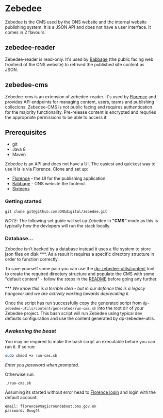 # Zebedee

Zebedee is the CMS used by the ONS website and the internal website publishing system. It is a JSON API and does not 
have a user interface. It comes in 2 flavours:

## zebedee-reader
Zebedee-reader is read-only. It's used by [Babbage][1] (the public facing web frontend of the ONS website) to retrived 
the published site content as JSON.

## zebedee-cms
Zebedee-cms is an extension of zebedee-reader. It's used by [Florence][2] and provides API endpoints for managing 
content, users, teams and publishing collecions. Zebedee-CMS is not public facing and requires authentication for the 
majority functionality. Pre-release content is encrypted and requries the appropriate permissions to be able to 
access it.

## Prerequisites 
- git
- Java 8
- Maven

Zebedee is an API and does not have a UI. The easiest and quickest way to use it is is via Florence. Clone and set up:
- [Florence][2] - the UI for the publishing application.
- [Babbage][1] - ONS website the fontend.
- [Sixteens][5] 

### Getting started

```
git clone git@github.com:ONSdigital/zebedee.git
```

_NOTE_: The following set guide will set up Zebedee in **"CMS"** mode as this is typically how the devlopers will run 
the stack locally. 

### Database... 
Zebedee isn't backed by a database instead it uses a file system to store json files on disk ***. As a result it 
requires a specific directory structure in order to function correctly.

To save yourself some pain you can use the [dp-zebedee-utils/content][3] tool to create the required directory 
structure and populate the CMS with some "default content" - follow the steps in the [README][3] before going any further.

*** _We know this is a terrible idea - but in our defence this is a legacy hangover and we are actively working 
towards deprecating it._
 
Once the script has run successfully copy the generated script from `dp-zebedee-utils/content/generated/run-cms.sh` into
the root dir of your Zebedee project. This bash script will run Zebedee using typical dev defaults configuration and 
use the content generated by dp-zebedee-utils.



### _Awakening the beast_

You may be required to make the bash script an executable before you can run it. If so run:

````bash
sudo chmod +x run-cms.sh
````  
_Enter you password when prompted_.

Otherwise run: 
 
```
./run-cms.sh
```

Assuming its started without error head to [Florence login][4] and login with the default account:
```
email: florence@magicroundabout.ons.gov.uk
password: Doug4l
```

[1]: https://github.com/ONSdigital/babbage
[2]: https://github.com/ONSdigital/florence
[3]: https://github.com/ONSdigital/dp-zebedee-utils/tree/master/content
[4]: http://localhost:8081/florence/login
[5]: https://github.com/ONSdigital/sixteens